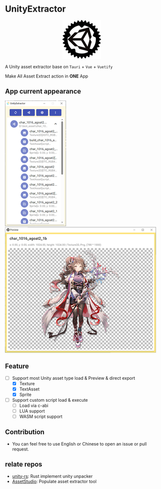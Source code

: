 # UnityExtractor
<div align="center">

![LOGO](./src-tauri/icons/128x128.png)

</div>

A Unity asset extractor base on `Tauri` + `Vue` + `Vuetify`

Make All Asset Extract action in **ONE** App


## App current appearance

![Main Page](./preview/preview-main.png)
![Preview Page](./preview/preview-preview.png)

## Feature

- [ ] Support most Unity asset type load & Preview & direct export
    - [x] Texture
    - [x] TextAsset
    - [x] Sprite
- [ ] Support custom script load & execute
    - [ ] Load via c-abi
    - [ ] LUA support
    - [ ] WASM script support

## Contribution
- You can feel free to use English or Chinese to open an issue or pull request.

## relate repos
- [unity-rs](https://github.com/yuanyan3060/unity-rs): Rust implement unity unpacker
- [AssetStudio](https://github.com/Perfare/AssetStudio): Populate asset extractor tool 